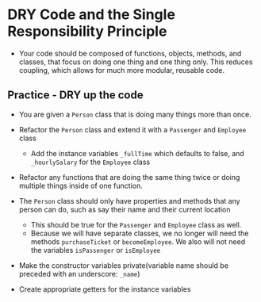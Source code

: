 # DRY Code and the Single Responsibility Principle

- Your code should be composed of functions, objects, methods, and classes, that focus on doing one thing and one thing only.  This reduces coupling, which allows for much more modular, reusable code.

## Practice - DRY up the code

- You are given a `Person` class that is doing many things more than once.
- Refactor the `Person` class and extend it with a `Passenger` and `Employee` class
  - Add the instance variables `_fullTime` which defaults to false, and `_hourlySalary` for the `Employee` class
- Refactor any functions that are doing the same thing twice or doing multiple things inside of one function.
- The `Person` class should only have properties and methods that any person can do, such as say their name and their current location
  - This should be true for the `Passenger` and `Employee` class as well.
  - Because we will have separate classes, we no longer will need the methods `purchaseTicket` or `becomeEmployee`.  We also will not need the variables `isPassenger` or `isEmployee`

- Make the constructor variables private(variable name should be preceded with an underscore: `_name`)
- Create appropriate getters for the instance variables
